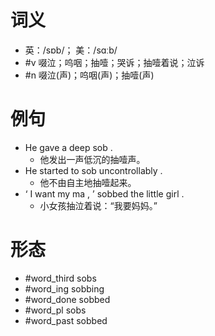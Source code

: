 # 词义
- 英：/sɒb/； 美：/sɑːb/
- #v 啜泣；呜咽；抽噎；哭诉；抽噎着说；泣诉
- #n 啜泣(声)；呜咽(声)；抽噎(声)
# 例句
- He gave a deep sob .
	- 他发出一声低沉的抽噎声。
- He started to sob uncontrollably .
	- 他不由自主地抽噎起来。
- ‘ I want my ma , ’ sobbed the little girl .
	- 小女孩抽泣着说：“我要妈妈。”
# 形态
- #word_third sobs
- #word_ing sobbing
- #word_done sobbed
- #word_pl sobs
- #word_past sobbed
